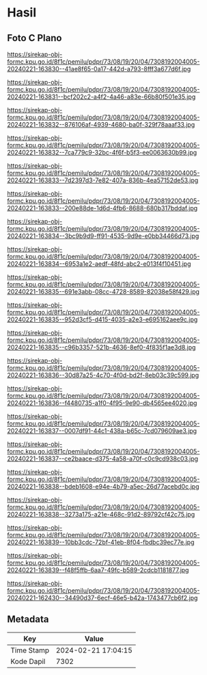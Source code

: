 # Hasil

## Foto C Plano

https://sirekap-obj-formc.kpu.go.id/8f1c/pemilu/pdpr/73/08/19/20/04/7308192004005-20240221-163830--41ae8f65-0a17-442d-a793-8fff3a677d6f.jpg

https://sirekap-obj-formc.kpu.go.id/8f1c/pemilu/pdpr/73/08/19/20/04/7308192004005-20240221-163831--bcf202c2-a4f2-4a46-a83e-66b80f501e35.jpg

https://sirekap-obj-formc.kpu.go.id/8f1c/pemilu/pdpr/73/08/19/20/04/7308192004005-20240221-163832--876106af-4939-4680-ba0f-329f78aaaf33.jpg

https://sirekap-obj-formc.kpu.go.id/8f1c/pemilu/pdpr/73/08/19/20/04/7308192004005-20240221-163832--7ca779c9-32bc-4f6f-b5f3-ee0063630b99.jpg

https://sirekap-obj-formc.kpu.go.id/8f1c/pemilu/pdpr/73/08/19/20/04/7308192004005-20240221-163833--7d2397d3-7e82-407a-836b-4ea57152de53.jpg

https://sirekap-obj-formc.kpu.go.id/8f1c/pemilu/pdpr/73/08/19/20/04/7308192004005-20240221-163833--200e88de-1d6d-4fb6-8688-680b317bddaf.jpg

https://sirekap-obj-formc.kpu.go.id/8f1c/pemilu/pdpr/73/08/19/20/04/7308192004005-20240221-163834--3bc9b9d9-ff91-4535-9d9e-e0bb34466d73.jpg

https://sirekap-obj-formc.kpu.go.id/8f1c/pemilu/pdpr/73/08/19/20/04/7308192004005-20240221-163834--6953a1e2-aedf-48fd-abc2-e013f4f10451.jpg

https://sirekap-obj-formc.kpu.go.id/8f1c/pemilu/pdpr/73/08/19/20/04/7308192004005-20240221-163835--691e3abb-08cc-4728-8589-82038e58f429.jpg

https://sirekap-obj-formc.kpu.go.id/8f1c/pemilu/pdpr/73/08/19/20/04/7308192004005-20240221-163835--952d3cf5-d415-4035-a2e3-e695162aee9c.jpg

https://sirekap-obj-formc.kpu.go.id/8f1c/pemilu/pdpr/73/08/19/20/04/7308192004005-20240221-163835--c96b3357-521b-4636-8ef0-4f835f1ae3d8.jpg

https://sirekap-obj-formc.kpu.go.id/8f1c/pemilu/pdpr/73/08/19/20/04/7308192004005-20240221-163836--30d87a25-4c70-4f0d-bd2f-8eb03c39c599.jpg

https://sirekap-obj-formc.kpu.go.id/8f1c/pemilu/pdpr/73/08/19/20/04/7308192004005-20240221-163836--f4480735-a1f0-4f95-9e90-db4565ee4020.jpg

https://sirekap-obj-formc.kpu.go.id/8f1c/pemilu/pdpr/73/08/19/20/04/7308192004005-20240221-163837--0007df91-44c1-438a-b65c-7cd079609ae3.jpg

https://sirekap-obj-formc.kpu.go.id/8f1c/pemilu/pdpr/73/08/19/20/04/7308192004005-20240221-163837--ce2baace-d375-4a58-a70f-c0c9cd938c03.jpg

https://sirekap-obj-formc.kpu.go.id/8f1c/pemilu/pdpr/73/08/19/20/04/7308192004005-20240221-163838--bdeb1608-e94e-4b79-a5ec-26d77acebd0c.jpg

https://sirekap-obj-formc.kpu.go.id/8f1c/pemilu/pdpr/73/08/19/20/04/7308192004005-20240221-163838--3273a175-a21e-468c-91d2-89792cf42c75.jpg

https://sirekap-obj-formc.kpu.go.id/8f1c/pemilu/pdpr/73/08/19/20/04/7308192004005-20240221-163839--10bb3cdc-72bf-41eb-8f04-fbdbc39ec77e.jpg

https://sirekap-obj-formc.kpu.go.id/8f1c/pemilu/pdpr/73/08/19/20/04/7308192004005-20240221-163839--f48f5ffb-6aa7-49fc-b589-2cdcb1181877.jpg

https://sirekap-obj-formc.kpu.go.id/8f1c/pemilu/pdpr/73/08/19/20/04/7308192004005-20240221-162430--34490d37-6ecf-46e5-b42a-1743477cb6f2.jpg


## Metadata

| Key        | Value               |
| ---------- | ------------------- |
| Time Stamp | 2024-02-21 17:04:15 |
| Kode Dapil | 7302                |



